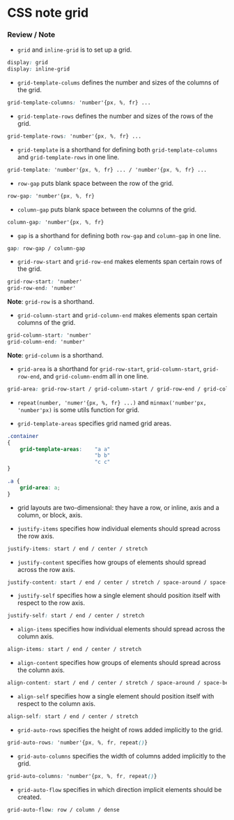 # CSS note grid

### __Review / Note__

- ```grid``` and ```inline-grid``` is to set up a grid.
```css
display: grid
display: inline-grid
```

- ```grid-template-colums``` defines the number and sizes of the columns of the grid.
```css
grid-template-columns: 'number'{px, %, fr} ...
```

- ```grid-template-rows``` defines the number and sizes of the rows of the grid.
```css
grid-template-rows: 'number'{px, %, fr} ...
```

- ```grid-template``` is a shorthand for defining both ```grid-template-columns``` and ```grid-template-rows``` in one line.
```css
grid-template: 'number'{px, %, fr} ... / 'number'{px, %, fr} ...
```

- ```row-gap``` puts blank space between the row of the grid.
```css
row-gap: 'number'{px, %, fr}
```

- ```column-gap``` puts blank space between the columns of the grid.
```css
column-gap: 'number'{px, %, fr}
```

- ```gap``` is a shorthand for defining both ```row-gap``` and ```column-gap``` in one line.
```css
gap: row-gap / column-gap
```

- ```grid-row-start``` and ```grid-row-end``` makes elements span certain rows of the grid.
```css
grid-row-start: 'number'
grid-row-end: 'number'
```
__Note__: ```grid-row``` is a shorthand.

- ```grid-column-start``` and ```grid-column-end``` makes elements span certain columns of the grid.
```css
grid-column-start: 'number'
grid-column-end: 'number'
```
__Note__: ```grid-column``` is a shorthand.

- ```grid-area``` is a shorthand for ```grid-row-start```, ```grid-column-start```, ```grid-row-end```, and ```grid-column-end```m all in one line.
```css
grid-area: grid-row-start / grid-column-start / grid-row-end / grid-column-end
```

- ```repeat(number, 'numer'{px, %, fr} ...)``` and ```minmax('number'px, 'number'px)``` is some utils function for grid.

- ```grid-template-areas``` specifies grid named grid areas.
```css
.container
{
	grid-template-areas:	"a a"
							"b b"
							"c c"
}

.a {
	grid-area: a;
}
```

- grid layouts are two-dimensional: they have a row, or inline, axis and a column, or block, axis.

- ```justify-items``` specifies how individual elements should spread across the row axis.
```css
justify-items: start / end / center / stretch
```

- ```justify-content``` specifies how groups of elements should spread across the row axis.
```css
justify-content: start / end / center / stretch / space-around / space-between / space-evenly
```

- ```justify-self``` specifies how a single element should position itself with respect to the row axis.
```css
justify-self: start / end / center / stretch
```

- ```align-items``` specifies how individual elements should spread across the column axis.
```css
align-items: start / end / center / stretch
```

- ```align-content``` specifies how groups of elements should spread across the column axis.
```css
align-content: start / end / center / stretch / space-around / space-between / space-evenly
```

- ```align-self``` specifies how a single element should position itself with respect to the column axis.
```css
align-self: start / end / center / stretch
```

- ```grid-auto-rows``` specifies the height of rows added implicitly to the grid.
```css
grid-auto-rows: 'number'{px, %, fr, repeat()}
```

- ```grid-auto-columns``` specifies the width of columns added implicitly to the grid.
```css
grid-auto-columns: 'number'{px, %, fr, repeat()}
```

- ```grid-auto-flow``` specifies in which direction implicit elements should be created.
```css
grid-auto-flow: row / column / dense
```
